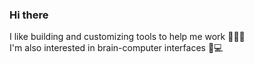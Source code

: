### Hi there

I like building and customizing tools to help me work 👨🏼‍💻  
I'm also interested in brain-computer interfaces 🧠💻

<!--
**FBen3/FBen3** is a ✨ _special_ ✨ repository because its `README.md` (this file) appears on your GitHub profile.
-->
